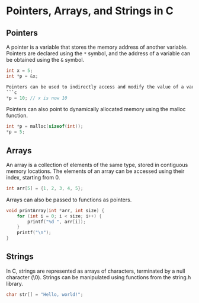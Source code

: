 # Pointers, Arrays, and Strings in C

## Pointers
A pointer is a variable that stores the memory address of another variable. Pointers are declared using the `*` symbol, and the address of a variable can be obtained using the `&` symbol.

```c
int x = 5;
int *p = &x;

Pointers can be used to indirectly access and modify the value of a variable.
```c
*p = 10; // x is now 10
```
Pointers can also point to dynamically allocated memory using the malloc function.
```c
int *p = malloc(sizeof(int));
*p = 5;
```
## Arrays
An array is a collection of elements of the same type, stored in contiguous memory locations. The elements of an array can be accessed using their index, starting from 0.
```c
int arr[5] = {1, 2, 3, 4, 5};
````
Arrays can also be passed to functions as pointers.
```c
void printArray(int *arr, int size) {
    for (int i = 0; i < size; i++) {
        printf("%d ", arr[i]);
    }
    printf("\n");
}
```
## Strings
In C, strings are represented as arrays of characters, terminated by a null character (\0). Strings can be manipulated using functions from the string.h library.
```c
char str[] = "Hello, world!";
```